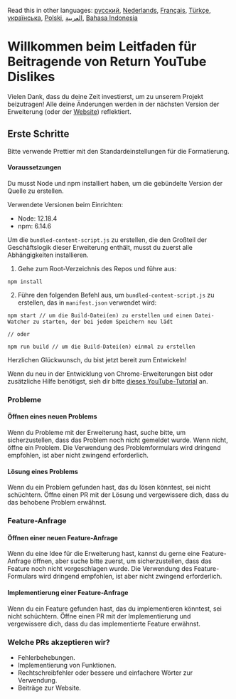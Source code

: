 Read this in other languages: [русский](CONTRIBUTINGru.md), [Nederlands](CONTRIBUTINGnl.md), [Français](CONTRIBUTINGfr.md), [Türkçe](CONTRIBUTINGtr.md), [українська](CONTRIBUTINGuk.md), [Polski](CONTRIBUTINGpl.md), [العربية](CONTRIBUTINGar.md), [Bahasa Indonesia](CONTRIBUTINGid.md)

# Willkommen beim Leitfaden für Beitragende von Return YouTube Dislikes

Vielen Dank, dass du deine Zeit investierst, um zu unserem Projekt beizutragen! Alle deine Änderungen werden in der nächsten Version der Erweiterung (oder der [Website](https://www.returnyoutubedislike.com/)) reflektiert.

## Erste Schritte

Bitte verwende Prettier mit den Standardeinstellungen für die Formatierung.

#### Voraussetzungen

Du musst Node und npm installiert haben, um die gebündelte Version der Quelle zu erstellen.

Verwendete Versionen beim Einrichten:

- Node: 12.18.4
- npm: 6.14.6

Um die `bundled-content-script.js` zu erstellen, die den Großteil der Geschäftslogik dieser Erweiterung enthält, musst du zuerst alle Abhängigkeiten installieren.

1. Gehe zum Root-Verzeichnis des Repos und führe aus:

```
npm install
```

2. Führe den folgenden Befehl aus, um `bundled-content-script.js` zu erstellen, das in `manifest.json` verwendet wird:

```
npm start // um die Build-Datei(en) zu erstellen und einen Datei-Watcher zu starten, der bei jedem Speichern neu lädt

// oder

npm run build // um die Build-Datei(en) einmal zu erstellen
```

Herzlichen Glückwunsch, du bist jetzt bereit zum Entwickeln!

Wenn du neu in der Entwicklung von Chrome-Erweiterungen bist oder zusätzliche Hilfe benötigst, sieh dir bitte [dieses YouTube-Tutorial](https://www.youtube.com/watch?v=mdOj6HYE3_0) an.

### Probleme

#### Öffnen eines neuen Problems

Wenn du Probleme mit der Erweiterung hast, suche bitte, um sicherzustellen, dass das Problem noch nicht gemeldet wurde. Wenn nicht, öffne ein Problem. Die Verwendung des Problemformulars wird dringend empfohlen, ist aber nicht zwingend erforderlich.

#### Lösung eines Problems

Wenn du ein Problem gefunden hast, das du lösen könntest, sei nicht schüchtern. Öffne einen PR mit der Lösung und vergewissere dich, dass du das behobene Problem erwähnst.

### Feature-Anfrage

#### Öffnen einer neuen Feature-Anfrage

Wenn du eine Idee für die Erweiterung hast, kannst du gerne eine Feature-Anfrage öffnen, aber suche bitte zuerst, um sicherzustellen, dass das Feature noch nicht vorgeschlagen wurde. Die Verwendung des Feature-Formulars wird dringend empfohlen, ist aber nicht zwingend erforderlich.

#### Implementierung einer Feature-Anfrage

Wenn du ein Feature gefunden hast, das du implementieren könntest, sei nicht schüchtern. Öffne einen PR mit der Implementierung und vergewissere dich, dass du das implementierte Feature erwähnst.

### Welche PRs akzeptieren wir?

- Fehlerbehebungen.
- Implementierung von Funktionen.
- Rechtschreibfehler oder bessere und einfachere Wörter zur Verwendung.
- Beiträge zur Website.
